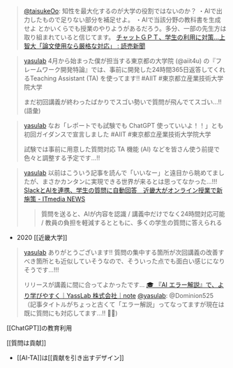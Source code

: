 
> [@taisukeOo](https://twitter.com/taisukeOo/status/1645275444818886658?s=20): 知性を最大化するのが大学の役割ではないのか？
> ・AIで出力したもので足りない部分を補足せよ。
> ・AIで当該分野の教科書を生成せよ
> とかいくらでも授業のやりようがあるだろう。多分、一部の先生方は取り組まれていると信じてます。
[チャットＧＰＴ、学生の利用に対策…上智大「論文使用なら厳格な対応」 : 読売新聞](https://www.yomiuri.co.jp/kyoiku/kyoiku/news/20230408-OYT1T50388/)

> [yasulab](https://twitter.com/yasulab/status/1645366416500228098) 4月から始まった僕が担当する東京都の大学院 (@aiit4u) の『フレームワーク開発特論』では、事前に開発した24時間365日返答してくれるTeaching Assistant (TA) を使ってます!!  #AIIT #東京都立産業技術大学院大学
>
>  まだ初回講義が終わったばかりでスゴい勢いで質問が飛んでてスゴい...!! (語彙)

> [yasulab](https://twitter.com/yasulab/status/1645371076149657600) なお「レポートでも試験でも ChatGPT 使っていいよ！！」とも初回ガイダンスで宣言しました  #AIIT #東京都立産業技術大学院大学
>
>  試験では事前に用意した質問対応 TA 機能 (AI) などを皆さん使う前提で色々と調整する予定です...!!

> [yasulab](https://twitter.com/yasulab/status/1645376612698054656) 以前はこういう記事を読んで「いいなー」と遠目から眺めてましたが、まさかカンタンに実現できる世界が来るとは思ってなかった...!!!
>  [SlackとAIを連携、学生の質問に自動回答　近畿大がオンライン授業で新施策 - ITmedia NEWS](https://www.itmedia.co.jp/news/articles/2009/11/news162.html)
>  > 質問を送ると、AIが内容を認識 / 講義中だけでなく24時間対応可能 / 教員の負担を軽減するとともに、多くの学生の質問に答えられる
- 2020 [[近畿大学]]

> [yasulab](https://twitter.com/yasulab/status/1645373426553737217) ありがとうございます!! 質問の集中する箇所が次回講義の改善すべき箇所とも近似していそうなので、そういった点でも面白い感じになりそうです...!!!
>
>  リリースが講義に間に合ってよかったです...
> [🎓 『AI エラー解説』で、より学びやすく｜YassLab 株式会社｜note](https://note.com/yasslab/n/n685429ea7c97)
> [@yasulab](https://twitter.com/yasulab/status/1645374020970500099?s=20): @Dominion525 （記事タイトルがちょっと古くて「エラー解説」ってなってますが現在は既に質問にも対応してます...!! 🤖✅)

[[ChatGPT]]の教育利用

[[質問は貢献]]
- [[AI-TA]]は[[貢献を引き出すデザイン]]
